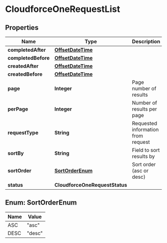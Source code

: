 

# CloudforceOneRequestList


## Properties

| Name | Type | Description | Notes |
|------------ | ------------- | ------------- | -------------|
|**completedAfter** | [**OffsetDateTime**](OffsetDateTime.md) |  |  [optional] |
|**completedBefore** | [**OffsetDateTime**](OffsetDateTime.md) |  |  [optional] |
|**createdAfter** | [**OffsetDateTime**](OffsetDateTime.md) |  |  [optional] |
|**createdBefore** | [**OffsetDateTime**](OffsetDateTime.md) |  |  [optional] |
|**page** | **Integer** | Page number of results |  |
|**perPage** | **Integer** | Number of results per page |  |
|**requestType** | **String** | Requested information from request |  [optional] |
|**sortBy** | **String** | Field to sort results by |  [optional] |
|**sortOrder** | [**SortOrderEnum**](#SortOrderEnum) | Sort order (asc or desc) |  [optional] |
|**status** | **CloudforceOneRequestStatus** |  |  [optional] |



## Enum: SortOrderEnum

| Name | Value |
|---- | -----|
| ASC | &quot;asc&quot; |
| DESC | &quot;desc&quot; |



